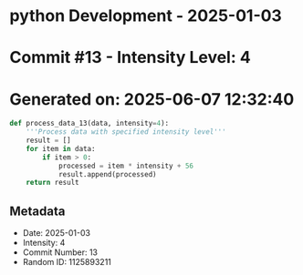 ﻿# python Development - 2025-01-03
# Commit #13 - Intensity Level: 4
# Generated on: 2025-06-07 12:32:40
```python
def process_data_13(data, intensity=4):
    '''Process data with specified intensity level'''
    result = []
    for item in data:
        if item > 0:
            processed = item * intensity + 56
            result.append(processed)
    return result
```
## Metadata
- Date: 2025-01-03
- Intensity: 4
- Commit Number: 13
- Random ID: 1125893211
